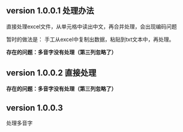 ## version 1.0.0.1 处理办法

直接处理excel文件，从单元格中读出中文，再合并处理，会出现编码问题

暂时的做法是：
手工从excel中复制出数据，粘贴到txt文本中，再处理。

**存在的问题：多音字没有处理（第三列忽略了）**

## version 1.0.0.2 直接处理
**存在的问题：多音字没有处理（第三列忽略了）**

## version 1.0.0.3
处理多音字
